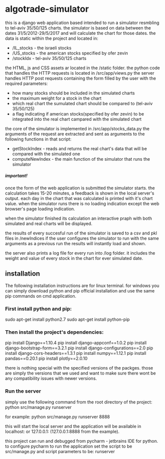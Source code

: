 # algotrade-simulator

this is a django web application based intended to run a simulator resmbling to tel-aviv 35/50/125 charts.
the simulator is based on data between the dates 31/5/2012-29/5/2017 and will calculate the chart for those dates. 
the data is static within the project and located in:
- /IL_stocks - the israeli stocks
- /US_stocks - the american stocks specified by ofer zevin
- /stockIdx - tel-aviv 35/50/125 charts

the HTML, js and CSS assets ar located in the /static folder.
the python code that handles the HTTP requests is located in /src/app/views.py
the server handles HTTP post requests containing the form filled by the user with the required parameters: 
- how many stocks should be included in the simulated charts
- the maximum weight for a stock in the chart
- which real chart the sumulated chart should be compared to (tel-aviv 35/50/125)
- a flag indicating if american stocks(specified by ofer zevin) to be integrated into the real chart campared with the simulated chart

the core of the simulator is implemented in /src/app/stocks_data.py
the arguments of the request are extracted and sent as arguments to the following functions in that script:
- getStockIndex - reads and returns the real chart's data that will be compared with the simulated one
- computeNewIndex - the main function of the simulator that runs the simulator

##### important!
once the form of the web application is submitted the simulator starts. 
the calculation takes 15-20 minutes, a feedback is shown in the local server's output. each day in the chart that was calculated is printed with it's chart value.
when the simulator runs there is no loading indication except the web browser's page loading indication.

when the simulator finished its calculation an interactive praph with both simulated and real charts will be displayed.

the results of every succesful run of the simulator is saved to a csv and pkl files in /newIndices
if the user configures the simulator to run with the same arguments as a previous run the results will instantly load and shown.

the server also prints a log file for every run into /log folder. it includes the weight and value of every stock in the chart for ever simulated date.


## installation
The following installation instructions are for linux terminal.
for windows you can simply download python and pip official installation and use the same pip commands on cmd application.

### First install python and pip:
sudo apt-get install python2.7
sudo apt-get install python-pip

### Then install the project's dependencies:
pip install Django==1.10.4
pip install django-appconf==1.0.2
pip install django-bootstrap-form==3.2.1
pip install django-configurations==2.0
pip install django-cors-headers==1.3.1
pip install numpy==1.12.1
pip install pandas==0.20.1
pip install plotly==2.0.10

there is nothing special with the specified versions of the packges.
those are simply the versions that we used and want to make sure there wont be any compatibility issues with newer versions.

### Run the server

simply use the following command from the root directory of the project:
python src/manage.py runserver <port>

for example:
python src/manage.py runserver 8888

this will start the local server and the application will be available in localhost:<port> or 127.0.0.1:<port> (127.0.0.1:8888 from the example).

this project can run and debugged from pycharm - jetbrains IDE for python.
to configure pycharm to run the application set the script to be src/manage.py and script parameters to be: runserver <port>